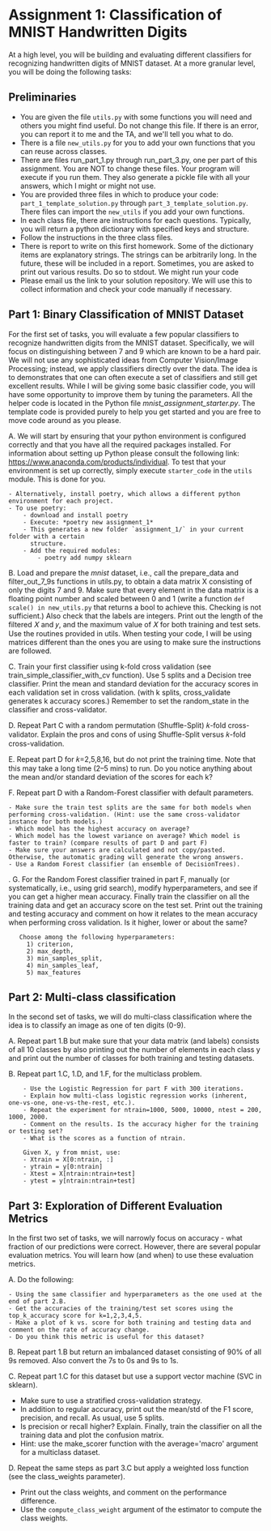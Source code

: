 # Assignment 1: Classification of MNIST Handwritten Digits
At a high level, you will be building and evaluating different classifiers for recognizing handwritten digits of MNIST dataset. At a more granular level, you will be doing the following tasks:

## Preliminaries
   - You are given the file `utils.py` with some functions you will need and others you might find useful. Do not change
this file. If there is an error, you can report it to me and the TA, and we'll tell you what to do. 
   - There is a file `new_utils.py` for you to add your own functions that you can reuse across classes. 
   - There are files run_part_1.py through run_part_3.py, one per part of this assignment. You are NOT to change these files. Your program will execute if you run them. They also generate a pickle file with all your answers, which I might or might not use. 
   - You are provided three files in which to produce your code: `part_1_template_solution.py` through `part_3_template_solution.py`.  There files can import the `new_utils` if you add your own functions. 
   - In each class file, there are instructions for each questions. Typically, you will return a python dictionary with specified keys and structure. 
   - Follow the instructions in the three class files. 
   - There is report to write on this first homework. Some of the dictionary items are explanatory strings.  The strings can be arbitrarily long. In the future, these will be included in a report.  Sometimes, you are asked to print out various results. Do so to stdout. We might run your code
   - Please email us the link to your solution repository. We will use this to collect information and check your code manually if necessary. 

## Part 1: Binary Classification of MNIST Dataset
For the first set of tasks, you will evaluate a few popular classifiers to recognize handwritten digits from the MNIST dataset. Specifically, we will focus on distinguishing between 7 and 9 which are known to be a hard pair. We will not use any sophisticated ideas from Computer Vision/Image Processing; instead, we apply classifiers directly over the data. The idea is to demonstrates that one can often execute a set of classifiers and still get excellent results. While I will be giving some basic classifier code, you will have some opportunity to improve them by tuning the parameters. All the helper code is located in the Python file *mnist_assignment_starter.py*. The template code is provided purely to help you get started and you are free to move code around as you please.

A. We will start by ensuring that your python environment is configured correctly and that you have all the required packages installed. For information about setting up Python please consult the following link: https://www.anaconda.com/products/individual.  To test that your environment is set up correctly, simply execute `starter_code` in the `utils` module. This is done for you.

    - Alternatively, install poetry, which allows a different python environment for each project. 
    - To use poetry:  
        - download and install poetry
        - Execute: *poetry new assignment_1*
        - This generates a new folder `assignment_1/` in your current folder with a certain 
          structure. 
        - Add the required modules: 
            - poetry add numpy sklearn 

B.  Load and prepare the *mnist* dataset, i.e., call the prepare_data and filter_out_7_9s functions in utils.py, to obtain a data matrix X consisting of only the digits 7 and 9. Make sure that every element in the data matrix is a floating point number and scaled between 0 and 1 (write a function `def scale() in new_utils.py` that returns a bool to achieve this. Checking is not sufficient.) Also check that the labels are integers. Print out the length of the filtered 𝑋 and 𝑦, and the maximum value of 𝑋 for both training and test sets. Use the routines provided in utils.  When testing your code, I will be using matrices different than the ones you are using to make sure the instructions are followed.

C. Train your first classifier using k-fold cross validation (see train_simple_classifier_with_cv function). Use 5 splits and a Decision tree classifier. Print the mean and standard deviation for the accuracy scores in each validation set in cross validation. (with k splits, cross_validate generates k accuracy scores.)  Remember to set the random_state in the classifier and cross-validator.

D.  Repeat Part C with a random permutation (Shuffle-Split) 𝑘-fold cross-validator.  Explain the pros and cons of using Shuffle-Split versus 𝑘-fold cross-validation.

E. Repeat part D for 𝑘=2,5,8,16, but do not print the training time.  Note that this may take a long time (2–5 mins) to run. Do you notice anything about the mean and/or standard deviation of the scores for each k?

F.  Repeat part D with a Random-Forest classifier with default parameters. 

    - Make sure the train test splits are the same for both models when performing cross-validation. (Hint: use the same cross-validator instance for both models.)
    - Which model has the highest accuracy on average? 
    - Which model has the lowest variance on average? Which model is faster to train? (compare results of part D and part F)
    - Make sure your answers are calculated and not copy/pasted. Otherwise, the automatic grading will generate the wrong answers. 
    - Use a Random Forest classifier (an ensemble of DecisionTrees). 

. G. For the Random Forest classifier trained in part F, manually (or systematically, i.e., using grid search), modify hyperparameters, and see if you can get a higher mean accuracy.  Finally train the classifier on all the training data and get an accuracy score on the test set.  Print out the training and testing accuracy and comment on how it relates to the mean accuracy when performing cross validation. Is it higher, lower or about the same?

       Choose among the following hyperparameters: 
         1) criterion, 
         2) max_depth, 
         3) min_samples_split, 
         4) min_samples_leaf, 
         5) max_features 

## Part 2: Multi-class classification
In the second set of tasks, we will do multi-class classification where the idea is to classify an image as one of ten digits (0-9).

A.  Repeat part 1.B but make sure that your data matrix (and labels) consists of all 10 classes by also printing out the number of elements in each class y and print out the number of classes for both training and testing datasets. 

B. Repeat part 1.C, 1.D, and 1.F, for the multiclass problem. 

        - Use the Logistic Regression for part F with 300 iterations. 
        - Explain how multi-class logistic regression works (inherent, one-vs-one, one-vs-the-rest, etc.).
        - Repeat the experiment for ntrain=1000, 5000, 10000, ntest = 200, 1000, 2000.
        - Comment on the results. Is the accuracy higher for the training or testing set?
        - What is the scores as a function of ntrain.

        Given X, y from mnist, use:
        - Xtrain = X[0:ntrain, :]
        - ytrain = y[0:ntrain]
        - Xtest = X[ntrain:ntrain+test]
        - ytest = y[ntrain:ntrain+test]

## Part 3: Exploration of Different Evaluation Metrics 
In the first two set of tasks, we will narrowly focus on accuracy - what fraction of our predictions were correct. However, there are several popular evaluation metrics. You will learn how (and when) to use these evaluation metrics.

A. Do the following: 

    - Using the same classifier and hyperparameters as the one used at the end of part 2.B. 
    - Get the accuracies of the training/test set scores using the top_k_accuracy score for k=1,2,3,4,5. 
    - Make a plot of k vs. score for both training and testing data and comment on the rate of accuracy change. 
    - Do you think this metric is useful for this dataset?

B. Repeat part 1.B but return an imbalanced dataset consisting of 90% of all 9s removed.  Also convert the 7s to 0s and 9s to 1s.

C. Repeat part 1.C for this dataset but use a support vector machine (SVC in sklearn). 

   - Make sure to use a stratified cross-validation strategy. 
   - In addition to regular accuracy, print out the mean/std of the F1 score, precision, and recall. As usual, use 5 splits. 
   - Is precision or recall higher? Explain. Finally, train the classifier on all the training data and plot the confusion matrix.
   - Hint: use the make_scorer function with the average='macro' argument for a multiclass dataset. 

D. Repeat the same steps as part 3.C but apply a weighted loss function (see the class_weights parameter).  

   - Print out the class weights, and comment on the performance difference. 
   - Use the `compute_class_weight` argument of the estimator to compute the class weights. 
